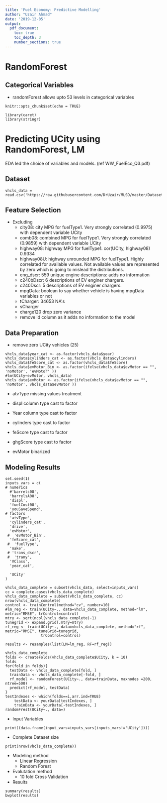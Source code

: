 ```yaml
---
title: 'Fuel Economy: Predictive Modelling'
author: "Uzair Ahmad"
date: '2019-12-05'
output:
  pdf_document:
    toc: true
    toc_depth: 3
    number_sections: true
---
```


# RandomForest 

## Categorical Variables
- randomForest allows upto 53 levels in categorical variables

```{r setup, include=FALSE}
knitr::opts_chunk$set(echo = TRUE)
```

```{R, load_libraries, message=F, warning=F, echo=FALSE}
library(caret) 
library(stringr)
```

# Predicting UCity using RandomForest, LM 

EDA led the choice of variables and models. (ref WW_FuelEco_Q3.pdf)

## Dataset

```{R, laod_data, echo=FALSE}
vhcls_data = read.csv('https://raw.githubusercontent.com/DrUzair/MLSD/master/Datasets/vehicles.csv')
```

## Feature Selection

- Excluding 
  - city08: city MPG for fuelType1. Very strongly correlated (0.9975) with dependent variable UCity
  - comb08: combined MPG for fuelType1. Very strongly correlated (0.9859) with dependent variable UCity
  - highway08: highway MPG for fuelType1. cor(UCity, highway08) 0.9334
  - highway08U: highway unrounded MPG for fuelType1. Highly correlated for available values. Not available values are represented by zero which is going to mislead the distributions. 
  - eng_dscr: 559 unique engine descriptions: adds no information
  - c240bDscr: 6 descriptions of EV enginer chargers. 
  - c240Dscr: 5 descriptions of EV enginer chargers.
  - mpgData: boolean to say whether vehicle is having mpgData variables or not
  - tCharger: 34653 NA's
  - sCharger
  - charge120 drop zero variance
  - remove id column as it adds no information to the model

## Data Preparation

- remove zero UCity vehicles (25)
```{R, echo=FALSE}
vhcls_data$year_cat <- as.factor(vhcls_data$year)
vhcls_data$cylinders_cat <- as.factor(vhcls_data$cylinders)
vhcls_data$feScore_cat <- as.factor(vhcls_data$feScore)
vhcls_data$evMotor_Bin <- as.factor(ifelse(vhcls_data$evMotor == "", 'noMotor', 'evMotor' ))
#lm(UCity~evMotor, vhcls_data)
vhcls_data$evMotor <- as.factor(ifelse(vhcls_data$evMotor == "", 'noMotor', vhcls_data$evMotor ))
```
- atvType missing values treatment

- displ column type cast to factor


- Year column type cast to factor

- cylinders type cast to factor

- feScore type cast to factor

- ghgScore type cast to factor

- evMotor binarized

## Modeling Results
  
```{R, train_models, message=F, warning=F, echo=FALSE}
set.seed(1)
inputs_vars = c(
# numerics
  #'barrels08',
  'barrelsA08',
  'displ',
  'fuelCost08',
  'youSaveSpend',
# factors
  'atvType',
  'cylinders_cat', 
  'drive',
  'evMotor',
 #  'evMotor_Bin',
  'feScore_cat',
 #  'fuelType',
  'make',
 # 'trans_dscr',
 #  'trany',
  'VClass',
  'year_cat',
  
  'UCity'
)

vhcls_data_complete = subset(vhcls_data, select=inputs_vars)
cc = complete.cases(vhcls_data_complete)
vhcls_data_complete = subset(vhcls_data_complete, cc)
nrow(vhcls_data_complete)
control <- trainControl(method="cv", number=10)
#lm_reg <- train(UCity~., data=vhcls_data_complete, method="lm", metric="RMSE", trControl=control)
mtry <- sqrt(ncol(vhcls_data_complete)-1)
tunegrid <- expand.grid(.mtry=mtry)
rf_reg <- train(UCity~., data=vhcls_data_complete, method="rf", metric="RMSE", tuneGrid=tunegrid, 
                trControl=control)

results <- resamples(list(LM=lm_reg, RF=rf_reg))
```
```{R}
vhcls_data_complete
folds <- createFolds(vhcls_data_complete$UCity, k = 10)
folds
for(fold in folds){
  testData <- vhcls_data_complete[fold, ]
  trainData <- vhcls_data_complete[-fold, ]
  rf_model <- randomForest(UCity~., data=trainData, maxnodes =200, ntree=500)
  predict(rf_model, testData)
}
testIndexes <- which(folds==i,arr.ind=TRUE)
    testData <- yourData[testIndexes, ]
    trainData <- yourData[-testIndexes, ]
randomFrest(UCity~., data=)
```
- Input Variables
```{R, echo=FALSE}
print((data.frame(input_vars=inputs_vars[inputs_vars!='UCity'])))
```
- Complete Dataset size
```{R, echo=FALSE}
print(nrow(vhcls_data_complete))
```
- Modeling method
  - Linear Regression
  - Random Forest
- Evalutation method
  - 10 fold Cross Validation
- Results
```{R, echo=FALSE}
summary(results)
bwplot(results)
```
